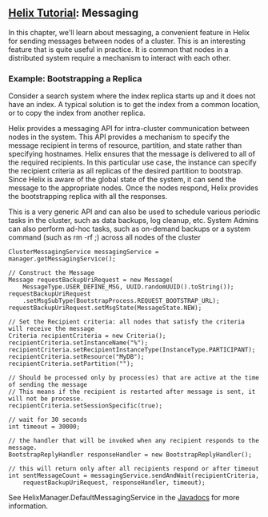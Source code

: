 <!---
Licensed to the Apache Software Foundation (ASF) under one
or more contributor license agreements.  See the NOTICE file
distributed with this work for additional information
regarding copyright ownership.  The ASF licenses this file
to you under the Apache License, Version 2.0 (the
"License"); you may not use this file except in compliance
with the License.  You may obtain a copy of the License at

  http://www.apache.org/licenses/LICENSE-2.0

Unless required by applicable law or agreed to in writing,
software distributed under the License is distributed on an
"AS IS" BASIS, WITHOUT WARRANTIES OR CONDITIONS OF ANY
KIND, either express or implied.  See the License for the
specific language governing permissions and limitations
under the License.
-->

<head>
  <title>Tutorial - Messaging</title>
</head>

## [Helix Tutorial](./Tutorial.html): Messaging

In this chapter, we\'ll learn about messaging, a convenient feature in Helix for sending messages between nodes of a cluster.  This is an interesting feature that is quite useful in practice. It is common that nodes in a distributed system require a mechanism to interact with each other.

### Example: Bootstrapping a Replica

Consider a search system  where the index replica starts up and it does not have an index. A typical solution is to get the index from a common location, or to copy the index from another replica.

Helix provides a messaging API for intra-cluster communication between nodes in the system.  This API provides a mechanism to specify the message recipient in terms of resource, partition, and state rather than specifying hostnames.  Helix ensures that the message is delivered to all of the required recipients. In this particular use case, the instance can specify the recipient criteria as all replicas of the desired partition to bootstrap.
Since Helix is aware of the global state of the system, it can send the message to the appropriate nodes. Once the nodes respond, Helix provides the bootstrapping replica with all the responses.

This is a very generic API and can also be used to schedule various periodic tasks in the cluster, such as data backups, log cleanup, etc.
System Admins can also perform ad-hoc tasks, such as on-demand backups or a system command (such as rm -rf ;) across all nodes of the cluster

```
ClusterMessagingService messagingService = manager.getMessagingService();

// Construct the Message
Message requestBackupUriRequest = new Message(
    MessageType.USER_DEFINE_MSG, UUID.randomUUID().toString());
requestBackupUriRequest
    .setMsgSubType(BootstrapProcess.REQUEST_BOOTSTRAP_URL);
requestBackupUriRequest.setMsgState(MessageState.NEW);

// Set the Recipient criteria: all nodes that satisfy the criteria will receive the message
Criteria recipientCriteria = new Criteria();
recipientCriteria.setInstanceName("%");
recipientCriteria.setRecipientInstanceType(InstanceType.PARTICIPANT);
recipientCriteria.setResource("MyDB");
recipientCriteria.setPartition("");

// Should be processed only by process(es) that are active at the time of sending the message
// This means if the recipient is restarted after message is sent, it will not be processe.
recipientCriteria.setSessionSpecific(true);

// wait for 30 seconds
int timeout = 30000;

// the handler that will be invoked when any recipient responds to the message.
BootstrapReplyHandler responseHandler = new BootstrapReplyHandler();

// this will return only after all recipients respond or after timeout
int sentMessageCount = messagingService.sendAndWait(recipientCriteria,
    requestBackupUriRequest, responseHandler, timeout);
```

See HelixManager.DefaultMessagingService in the [Javadocs](http://helix.apache.org/javadocs/1.1.0/reference/org/apache/helix/messaging/DefaultMessagingService.html) for more information.
